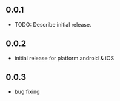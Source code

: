 ## 0.0.1

* TODO: Describe initial release.

## 0.0.2

* initial release for platform android & iOS

## 0.0.3

* bug fixing